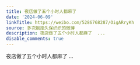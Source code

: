 ```yaml
---
title: 夜店做了五个小时人都麻了
date: '2024-06-09'
linkTitle: https://weibo.com/5286768287/OigARryKh
source: 多次婉拒久保织织的微博
description: 夜店做了五个小时人都麻了  ...
disable_comments: true
---
```

夜店做了五个小时人都麻了  ...